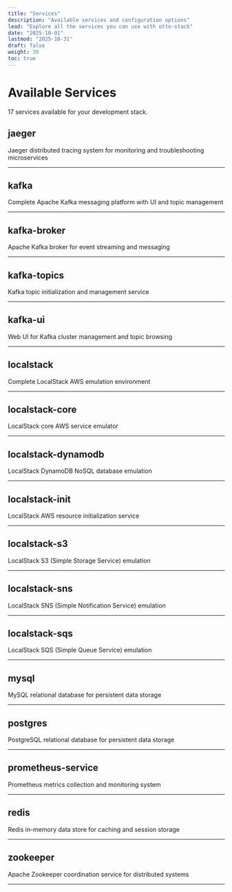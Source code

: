 ```yaml
---
title: "Services"
description: "Available services and configuration options"
lead: "Explore all the services you can use with otto-stack"
date: "2025-10-01"
lastmod: "2025-10-31"
draft: false
weight: 30
toc: true
---
```


# Available Services

17 services available for your development stack.

## jaeger

Jaeger distributed tracing system for monitoring and troubleshooting microservices

---

## kafka

Complete Apache Kafka messaging platform with UI and topic management

---

## kafka-broker

Apache Kafka broker for event streaming and messaging

---

## kafka-topics

Kafka topic initialization and management service

---

## kafka-ui

Web UI for Kafka cluster management and topic browsing

---

## localstack

Complete LocalStack AWS emulation environment

---

## localstack-core

LocalStack core AWS service emulator

---

## localstack-dynamodb

LocalStack DynamoDB NoSQL database emulation

---

## localstack-init

LocalStack AWS resource initialization service

---

## localstack-s3

LocalStack S3 (Simple Storage Service) emulation

---

## localstack-sns

LocalStack SNS (Simple Notification Service) emulation

---

## localstack-sqs

LocalStack SQS (Simple Queue Service) emulation

---

## mysql

MySQL relational database for persistent data storage

---

## postgres

PostgreSQL relational database for persistent data storage

---

## prometheus-service

Prometheus metrics collection and monitoring system

---

## redis

Redis in-memory data store for caching and session storage

---

## zookeeper

Apache Zookeeper coordination service for distributed systems

---
